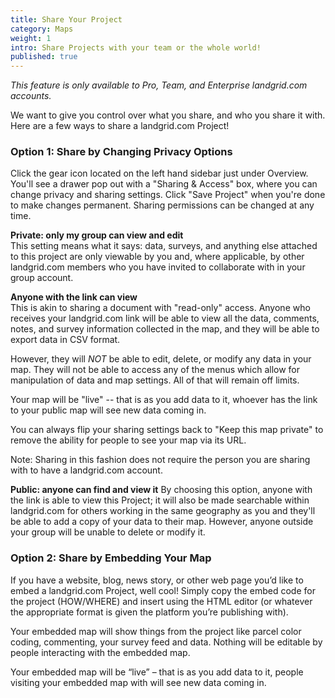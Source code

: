 ```yaml
---
title: Share Your Project
category: Maps
weight: 1
intro: Share Projects with your team or the whole world!
published: true
---
```

_This feature is only available to Pro, Team, and Enterprise landgrid.com accounts._

We want to give you control over what you share, and who you share it with. 
Here are a few ways to share a landgrid.com Project!

### Option 1: Share by Changing Privacy Options

Click the gear icon located on the left hand sidebar just under Overview. You'll see a drawer pop out with a "Sharing & Access" box, where you can change privacy and sharing settings. Click "Save Project" when you're done to make changes permanent. Sharing permissions can be changed at any time. 

**Private: only my group can view and edit**  
This setting means what it says: data, surveys, and anything else attached to this project are only viewable by you and, where applicable, by other landgrid.com members who you have invited to collaborate with in your group account. 

**Anyone with the link can view**  
This is akin to sharing a document with "read-only" access. Anyone who receives your landgrid.com link will be able to view all the data, comments, notes, and survey information collected in the map, and they will be able to export data in CSV format.

However, they will *NOT* be able to edit, delete, or modify any data in your map. They will not be able to access any of the menus which allow for manipulation of data and map settings. All of that will remain off limits.

Your map will be "live" -- that is as you add data to it, whoever has the link to your public map will see new data coming in.

You can always flip your sharing settings back to "Keep this map private" to remove the ability for people to see your map via its URL.

Note: Sharing in this fashion does not require the person you are sharing with to have a landgrid.com account.

**Public: anyone can find and view it**
By choosing this option, anyone with the link is able to view this Project; it will also be made searchable within landgrid.com for others working in the same geography as you and they'll be able to add a copy of your data to their map. However, anyone outside your group will be unable to delete or modify it.



### Option 2: Share by Embedding Your Map 

If you have a website, blog, news story, or other web page you’d like to embed a landgrid.com Project, well cool! Simply copy the embed code for the project (HOW/WHERE) and insert using the HTML editor (or whatever the appropriate format is given the platform you’re publishing with).

Your embedded map will show things from the project like parcel color coding, commenting, your survey feed and data. Nothing will be editable by people interacting with the embedded map.

Your embedded map will be “live” – that is as you add data to it, people visiting your embedded map with will see new data coming in.
